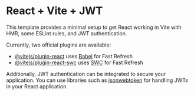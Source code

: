 # React + Vite + JWT

This template provides a minimal setup to get React working in Vite with HMR, some ESLint rules, and JWT authentication.

Currently, two official plugins are available:

- [@vitejs/plugin-react](https://github.com/vitejs/vite-plugin-react/blob/main/packages/plugin-react/README.md) uses [Babel](https://babeljs.io/) for Fast Refresh
- [@vitejs/plugin-react-swc](https://github.com/vitejs/vite-plugin-react-swc) uses [SWC](https://swc.rs/) for Fast Refresh

Additionally, JWT authentication can be integrated to secure your application. You can use libraries such as [jsonwebtoken](https://github.com/auth0/node-jsonwebtoken) for handling JWTs in your React application.
